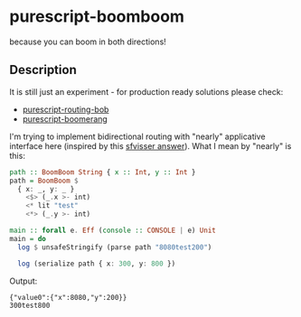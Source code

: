 # purescript-boomboom

because you can boom in both directions!

## Description

It is still just an experiment - for production ready solutions please check:
* [purescript-routing-bob](https://github.com/paluh/purescript-routing-bob)
* [purescript-boomerang](https://github.com/paluh/purescript-boomerang)

I'm trying to implement bidirectional routing with "nearly" applicative interface here (inspired by this [sfvisser answer](https://www.reddit.com/r/haskell/comments/38o0f7/a_mixture_of_applicative_and_divisible/#thing_t1_crwh6le)). What I mean by "nearly" is this:

```purescript
path :: BoomBoom String { x :: Int, y :: Int }
path = BoomBoom $
  { x: _, y: _ }
    <$> (_.x >- int)
    <* lit "test"
    <*> (_.y >- int)

main :: forall e. Eff (console :: CONSOLE | e) Unit
main = do
  log $ unsafeStringify (parse path "8080test200")

  log (serialize path { x: 300, y: 800 })
```

Output:

```shell
{"value0":{"x":8080,"y":200}}
300test800
```
